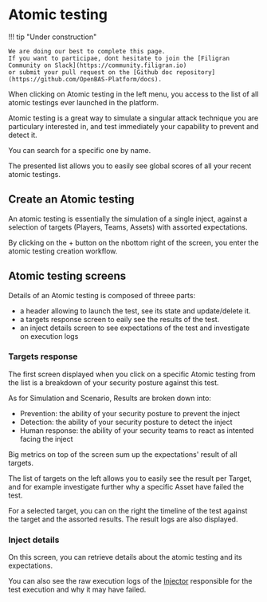 # Atomic testing

!!! tip "Under construction"

    We are doing our best to complete this page. 
    If you want to participae, dont hesitate to join the [Filigran Community on Slack](https://community.filigran.io) 
    or submit your pull request on the [Github doc repository](https://github.com/OpenBAS-Platform/docs).


When clicking on Atomic testing in the left menu, you access to the list of all atomic testings ever launched in the platform.

Atomic testing is a great way to simulate a singular attack technique you are particulary interested in, and test immediately your capability to prevent and detect it.

You can search for a specific one by name.

The presented list allows you to easily see global scores of all your recent atomic testings.

## Create an Atomic testing

An atomic testing is essentially the simulation of a single inject, against a selection of targets (Players, Teams, Assets) with assorted expectations.

By clicking on the + button on the nbottom right of the screen, you enter the atomic testing creation workflow.

<!-- to be completed after Samuel work on the new creation workflow -->

## Atomic testing screens

Details of an Atomic testing is composed of threee parts:
- a header allowing to launch the test, see its state and update/delete it.
- a targets response screen to eaily see the results of the test.
- an inject details screen to see expectations of the test and investigate on execution logs

### Targets response

The first screen displayed when you click on a specific Atomic testing from the list is a breakdown of your security posture against this test. 

As for Simulation and Scenario, Results are broken down into:
- Prevention: the ability of your security posture to prevent the inject
- Detection: the ability of your security posture to detect the inject
- Human response: the ability of your security teams to react as intented facing the inject

Big metrics on top of the screen sum up the expectations' result of all targets. 

The list of targets on the left allows you to easily see the result per Target, and for example investigate further why a specific Asset have failed the test.

For a selected target, you can on the right the timeline of the test against the target and the assorted results. The result logs are also displayed.

<!-- screenshot of a targets response screen of an inject played against multiple targets -->

### Inject details

On this screen, you can retrieve details about the atomic testing and its expectations.

You can also see the raw execution logs of the [Injector](injectors.md) responsible for the test execution and why it may have failed.


<!-- screenshot of a inject details screen of an inject played against multiple targets, ideally with success and failed -->


